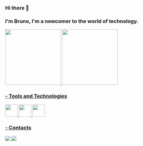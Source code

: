 ### Hi there 👋
### I'm Bruno, I'm a newcomer to the world of technology.

<div>
<a href="https://github.com/brunobzs">
<img height="180em" src="https://github-readme-stats.vercel.app/api/top-langs/?username=brunobzs&layout=compact&langs_count=7&theme=dracula"/>
<img height="180em" src="https://github-readme-stats.vercel.app/api?username=brunobzs&show_icons=true&theme=dracula&include_all_commits=true&count_private=true"/>
</div>

### - Tools and Technologies
<img src="https://cdn.jsdelivr.net/gh/devicons/devicon/icons/javascript/javascript-original.svg" width="40" height="40"/> <img src="https://cdn.jsdelivr.net/gh/devicons/devicon/icons/python/python-original.svg" width="40" height="40"/> <img src="https://cdn.jsdelivr.net/gh/devicons/devicon/icons/django/django-plain.svg" width="40" height="40"/>

### - Contacts
<div>
<a href = "mailto:brunobzs@gmail.com"><img src="https://img.shields.io/badge/Gmail-D14836?style=for-the-badge&logo=gmail&logoColor=white" target="_blank"></a>
<a href="https://www.linkedin.com/in/brunocarvalhoeng" target="_blank">
<img src="https://img.shields.io/badge/-LinkedIn-%230077B5?style=for-the-badge&logo=linkedin&logoColor=white" target="_blank"></a>   
</div>
